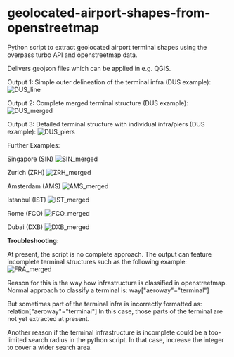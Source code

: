 # geolocated-airport-shapes-from-openstreetmap

Python script to extract geolocated airport terminal shapes using the overpass turbo API and openstreetmap data.

Delivers geojson files which can be applied in e.g. QGIS.

Output 1: Simple outer delineation of the terminal infra (DUS example):
![DUS_line](https://github.com/MrAirspace/geolocated-airport-shapes-from-openstreetmap/assets/144953682/5c7a2d4f-fbfd-4903-bd10-60f6614dfea5)

Output 2: Complete merged terminal structure (DUS example):
![DUS_merged](https://github.com/MrAirspace/geolocated-airport-shapes-from-openstreetmap/assets/144953682/5d05ec68-41b0-4355-a591-05bcc607317a)

Output 3: Detailed terminal structure with individual infra/piers (DUS example):
![DUS_piers](https://github.com/MrAirspace/geolocated-airport-shapes-from-openstreetmap/assets/144953682/4c7afc19-946c-41f8-b854-c80828e81ce8)

Further Examples:

Singapore (SIN)
![SIN_merged](https://github.com/MrAirspace/geolocated-airport-shapes-from-openstreetmap/assets/144953682/9839c440-1a87-4c0b-ac81-b7d95f56af14)

Zurich (ZRH)
![ZRH_merged](https://github.com/MrAirspace/geolocated-airport-shapes-from-openstreetmap/assets/144953682/592a6f11-f1d0-43ca-8f69-87af5dcfcce1)

Amsterdam (AMS)
![AMS_merged](https://github.com/MrAirspace/geolocated-airport-shapes-from-openstreetmap/assets/144953682/01c0514f-3a46-4483-bc2f-36efa99551ab)

Istanbul (IST)
![IST_merged](https://github.com/MrAirspace/geolocated-airport-shapes-from-openstreetmap/assets/144953682/3eadce04-ccc9-4d23-ad5e-b73eeee3004e)

Rome (FCO)
![FCO_merged](https://github.com/MrAirspace/geolocated-airport-shapes-from-openstreetmap/assets/144953682/46827d97-2ed1-4173-8c14-06678b3dedb7)

Dubai (DXB)
![DXB_merged](https://github.com/MrAirspace/geolocated-airport-shapes-from-openstreetmap/assets/144953682/c76f2278-d1e1-4774-9063-01defd47fdd7)



**Troubleshooting:**

At present, the script is no complete approach. The output can feature incomplete terminal structures such as the following example:
![FRA_merged](https://github.com/MrAirspace/geolocated-airport-shapes-from-openstreetmap/assets/144953682/47d68bac-801c-412d-9ced-8e513d1fb977)

Reason for this is the way how infrastructure is classified in openstreetmap.
Normal approach to classify a terminal is: way["aeroway"="terminal"]

But sometimes part of the terminal infra is incorrectly formatted as: relation["aeroway"="terminal"]
In this case, those parts of the terminal are not yet extracted at present.


Another reason if the terminal infrastructure is incomplete could be a too-limited search radius in the python script. In that case, increase the integer to cover a wider search area.
